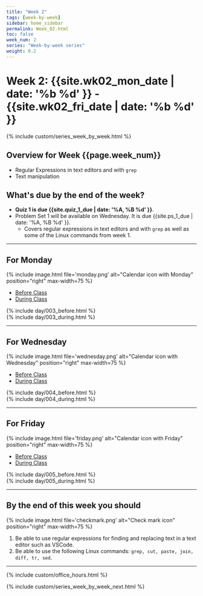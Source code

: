 ```yaml
---
title: "Week 2"
tags: [week-by-week]
sidebar: home_sidebar
permalink: Week_02.html
toc: false
week_num: 2
series: "Week-by-week series"
weight: 0.2
---
```


# Week 2: {{site.wk02_mon_date | date: '%b %d' }} - {{site.wk02_fri_date | date: '%b %d' }}

{% include custom/series_week_by_week.html %}

## Overview for Week {{page.week_num}}

* Regular Expressions in text editors and with `grep`
* Text manipulation

## What's due by the end of the week?

* **Quiz 1 is due {{site.quiz_1_due | date: '%A, %B %d' }}**.
* Problem Set 1 will be available on Wednesday. It is due {{site.ps_1_due | date: '%A, %B %d' }}.
  * Covers regular expressions in text editors and with `grep` as well as some of the Linux commands from week 1.

---

## For Monday

{% include image.html file='monday.png' alt="Calendar icon with Monday" position="right" max-width=75 %}

<ul id="MondayTabs" class="nav nav-tabs">
    <li class="active"><a href="#MonBefore" data-toggle="tab">Before Class</a></li>
    <li><a href="#MonDuring" data-toggle="tab">During Class</a></li>
</ul>
<div class="tab-content">
    <div role="tabpanel" class="tab-pane active" id="MonBefore">
      {% include day/003_before.html %}
    </div>
    <div role="tabpanel" class="tab-pane" id="MonDuring">
      {% include day/003_during.html %}
    </div>
</div>

---

## For Wednesday

{% include image.html file='wednesday.png' alt="Calendar icon with Wednesday" position="right" max-width=75 %}

<ul id="WednesdayTabs" class="nav nav-tabs">
    <li class="active"><a href="#WedBefore" data-toggle="tab">Before Class</a></li>
    <li><a href="#WedDuring" data-toggle="tab">During Class</a></li>
</ul>
<div class="tab-content">
    <div role="tabpanel" class="tab-pane active" id="WedBefore">
      {% include day/004_before.html %}
    </div>
    <div role="tabpanel" class="tab-pane" id="WedDuring">
      {% include day/004_during.html %}
    </div>
</div>

---

## For Friday

{% include image.html file='friday.png' alt="Calendar icon with Friday" position="right" max-width=75 %}

<ul id="FridayTabs" class="nav nav-tabs">
    <li class="active"><a href="#FriBefore" data-toggle="tab">Before Class</a></li>
    <li><a href="#FriDuring" data-toggle="tab">During Class</a></li>
</ul>
<div class="tab-content">
    <div role="tabpanel" class="tab-pane active" id="FriBefore">
      {% include day/005_before.html %}
    </div>
    <div role="tabpanel" class="tab-pane" id="FriDuring">
      {% include day/005_during.html %}
    </div>
</div>

---

## By the end of this week you should

{% include image.html file='checkmark.png' alt="Check mark icon" position="right" max-width=75 %}

1. Be able to use regular expressions for finding and replacing text in a text editor such as VSCode.
1. Be able to use the following Linux commands: `grep, cut, paste, join, diff, tr, sed`.

<hr>

{% include custom/office_hours.html %}

{% include custom/series_week_by_week_next.html %}